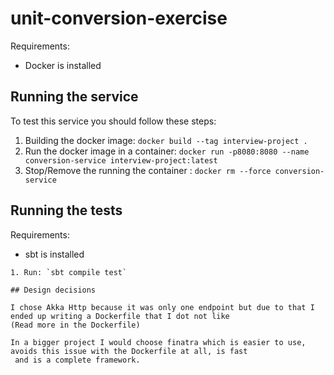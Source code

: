 # unit-conversion-exercise

Requirements:
- Docker is installed

## Running the service

To test this service you should follow these steps:

1. Building the docker image: `docker build --tag interview-project .`
2. Run the docker image in a container: `docker run -p8080:8080 --name conversion-service interview-project:latest`
3. Stop/Remove the running the container : `docker rm --force conversion-service`

## Running the tests

Requirements:
- sbt is installed
~~~~
1. Run: `sbt compile test`

## Design decisions

I chose Akka Http because it was only one endpoint but due to that I ended up writing a Dockerfile that I dot not like 
(Read more in the Dockerfile)

In a bigger project I would choose finatra which is easier to use, avoids this issue with the Dockerfile at all, is fast
 and is a complete framework.


